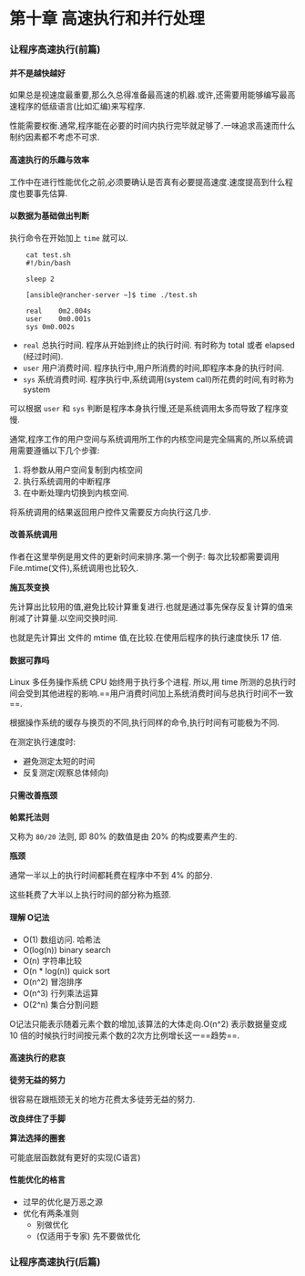 # 第十章 高速执行和并行处理

### 让程序高速执行(前篇)

#### 并不是越快越好

如果总是视速度最重要,那么久总得准备最高速的机器.或许,还需要用能够编写最高速程序的低级语言(比如汇编)来写程序.

性能需要权衡.通常,程序能在必要的时间内执行完毕就足够了.一味追求高速而什么制约因素都不考虑不可求.

#### 高速执行的乐趣与效率

工作中在进行性能优化之前,必须要确认是否真有必要提高速度.速度提高到什么程度也要事先估算.

#### 以数据为基础做出判断

执行命令在开始加上 `time` 就可以.

		cat test.sh
		#!/bin/bash
		
		sleep 2
		
		[ansible@rancher-server ~]$ time ./test.sh

		real	0m2.004s
		user	0m0.001s
		sys	0m0.002s
		
* `real` 总执行时间. 程序从开始到终止的执行时间. 有时称为 total 或者 elapsed (经过时间).
* `user` 用户消费时间. 程序执行中,用户所消费的时间,即程序本身的执行时间.
* `sys` 系统消费时间. 程序执行中,系统调用(system call)所花费的时间,有时称为 system

可以根据 `user` 和 `sys` 判断是程序本身执行慢,还是系统调用太多而导致了程序变慢.

通常,程序工作的用户空间与系统调用所工作的内核空间是完全隔离的,所以系统调用需要遵循以下几个步骤:

1. 将参数从用户空间复制到内核空间
2. 执行系统调用的中断程序
3. 在中断处理内切换到内核空间.

将系统调用的结果返回用户控件又需要反方向执行这几步.

#### 改善系统调用 

作者在这里举例是用文件的更新时间来排序.第一个例子: 每次比较都需要调用File.mtime(文件),系统调用也比较久.

**施瓦茨变换**

先计算出比较用的值,避免比较计算重复进行.也就是通过事先保存反复计算的值来削减了计算量.以空间交换时间.

也就是先计算出 文件的 mtime 值,在比较.在使用后程序的执行速度快乐 17 倍.

#### 数据可靠吗

Linux 多任务操作系统 CPU 始终用于执行多个进程. 所以,用 time 所测的总执行时间会受到其他进程的影响.==用户消费时间加上系统消费时间与总执行时间不一致==.

根据操作系统的缓存与换页的不同,执行同样的命令,执行时间有可能极为不同.

在测定执行速度时:

* 避免测定太短的时间
* 反复测定(观察总体倾向)

#### 只需改善瓶颈

**帕累托法则**

又称为 `80/20` 法则, 即 80% 的数值是由 20% 的构成要素产生的.

**瓶颈**

通常一半以上的执行时间都耗费在程序中不到 4% 的部分.

这些耗费了大半以上执行时间的部分称为瓶颈.

#### 理解 O记法

* O(1) 数组访问. 哈希法
* O(log(n)) binary search
* O(n) 字符串比较
* O(n \* log(n)) quick sort
* O(n^2) 冒泡排序
* O(n^3) 行列乘法运算
* O(2^n) 集合分割问题

O记法只能表示随着元素个数的增加,该算法的大体走向.O(n^2) 表示数据量变成 10 倍的时候执行时间按元素个数的2次方比例增长这一==趋势==.

#### 高速执行的悲哀

**徒劳无益的努力**

很容易在跟瓶颈无关的地方花费太多徒劳无益的努力.

**改良绊住了手脚**

**算法选择的圈套**

可能底层函数就有更好的实现(C语言)

#### 性能优化的格言

* 过早的优化是万恶之源
* 优化有两条准则
	* 别做优化
	* (仅适用于专家) 先不要做优化

### 让程序高速执行(后篇)
